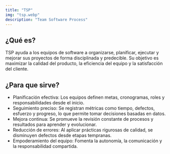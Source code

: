 ```yaml
---
title: "TSP"
img: "tsp.webp"
description: "Team Software Process"
---
```

## ¿Qué es?
TSP ayuda a los equipos de software a organizarse, planificar, ejecutar y mejorar sus proyectos de forma disciplinada y predecible. Su objetivo es maximizar la calidad del producto, la eficiencia del equipo y la satisfacción del cliente.

## ¿Para que sirve?
 * Planificación efectiva: Los equipos definen metas, cronogramas, roles y responsabilidades desde el inicio.
 * Seguimiento preciso: Se registran métricas como tiempo, defectos, esfuerzo y progreso, lo que permite tomar decisiones basadas en datos.
 * Mejora continua: Se promueve la revisión constante de procesos y resultados para aprender y evolucionar.
 * Reducción de errores: Al aplicar prácticas rigurosas de calidad, se disminuyen defectos desde etapas tempranas.
 * Empoderamiento del equipo: Fomenta la autonomía, la comunicación y la responsabilidad compartida.